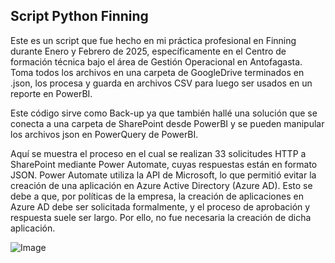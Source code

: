 ## Script Python Finning

Este es un script que fue hecho en mi práctica profesional en Finning durante Enero y Febrero de 2025, específicamente en el Centro de formación técnica bajo el área de Gestión Operacional en Antofagasta. Toma todos los archivos en una carpeta de GoogleDrive terminados en .json, los procesa y guarda en archivos CSV para luego ser usados en un reporte en PowerBI.

Este código sirve como Back-up ya que también hallé una solución que se conecta a una carpeta de SharePoint desde PowerBI y se pueden manipular los archivos json en PowerQuery de PowerBI.

Aquí se muestra el proceso en el cual se realizan 33 solicitudes HTTP a SharePoint mediante Power Automate, cuyas respuestas están en formato JSON. Power Automate utiliza la API de Microsoft, lo que permitió evitar la creación de una aplicación en Azure Active Directory (Azure AD). Esto se debe a que, por políticas de la empresa, la creación de aplicaciones en Azure AD debe ser solicitada formalmente, y el proceso de aprobación y respuesta suele ser largo. Por ello, no fue necesaria la creación de dicha aplicación.

![Image](https://github.com/NicolasCortesLeon/Portafolio/issues/2#issue-3148361563)
